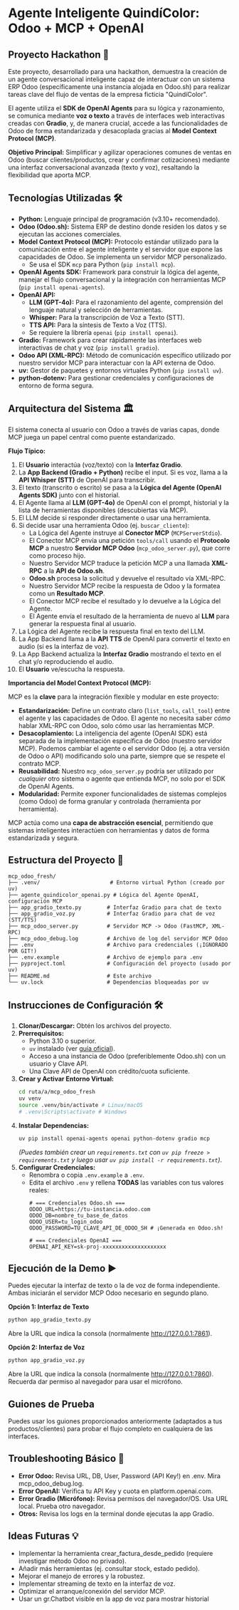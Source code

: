 # Agente Inteligente QuindíColor: Odoo + MCP + OpenAI

## Proyecto Hackathon 🚀

Este proyecto, desarrollado para una hackathon, demuestra la creación de un agente conversacional inteligente capaz de interactuar con un sistema ERP Odoo (específicamente una instancia alojada en Odoo.sh) para realizar tareas clave del flujo de ventas de la empresa ficticia "QuindíColor".

El agente utiliza el **SDK de OpenAI Agents** para su lógica y razonamiento, se comunica mediante **voz o texto** a través de interfaces web interactivas creadas con **Gradio**, y, de manera crucial, accede a las funcionalidades de Odoo de forma estandarizada y desacoplada gracias al **Model Context Protocol (MCP)**.

**Objetivo Principal:** Simplificar y agilizar operaciones comunes de ventas en Odoo (buscar clientes/productos, crear y confirmar cotizaciones) mediante una interfaz conversacional avanzada (texto y voz), resaltando la flexibilidad que aporta MCP.

## Tecnologías Utilizadas 🛠️

* **Python:** Lenguaje principal de programación (v3.10+ recomendado).
* **Odoo (Odoo.sh):** Sistema ERP de destino donde residen los datos y se ejecutan las acciones comerciales.
* **Model Context Protocol (MCP):** Protocolo estándar utilizado para la comunicación entre el agente inteligente y el servidor que expone las capacidades de Odoo. Se implementa un servidor MCP personalizado.
    * Se usa el SDK `mcp` para Python (`pip install mcp`).
* **OpenAI Agents SDK:** Framework para construir la lógica del agente, manejar el flujo conversacional y la integración con herramientas MCP (`pip install openai-agents`).
* **OpenAI API:**
    * **LLM (GPT-4o):** Para el razonamiento del agente, comprensión del lenguaje natural y selección de herramientas.
    * **Whisper:** Para la transcripción de Voz a Texto (STT).
    * **TTS API:** Para la síntesis de Texto a Voz (TTS).
    * Se requiere la librería `openai` (`pip install openai`).
* **Gradio:** Framework para crear rápidamente las interfaces web interactivas de chat y voz (`pip install gradio`).
* **Odoo API (XML-RPC):** Método de comunicación específico utilizado por nuestro servidor MCP para interactuar con la API externa de Odoo.
* **uv:** Gestor de paquetes y entornos virtuales Python (`pip install uv`).
* **python-dotenv:** Para gestionar credenciales y configuraciones de entorno de forma segura.

## Arquitectura del Sistema 🏛️

El sistema conecta al usuario con Odoo a través de varias capas, donde MCP juega un papel central como puente estandarizado.

<!-- Reemplaza esto con la imagen real cuando esté disponible -->
<!-- ![Arquitectura Simplificada](architecture.png) -->

**Flujo Típico:**

1. El **Usuario** interactúa (voz/texto) con la **Interfaz Gradio**.
2. La **App Backend (Gradio + Python)** recibe el input. Si es voz, llama a la **API Whisper (STT)** de OpenAI para transcribir.
3. El texto (transcrito o escrito) se pasa a la **Lógica del Agente (OpenAI Agents SDK)** junto con el historial.
4. El Agente llama al **LLM (GPT-4o)** de OpenAI con el prompt, historial y la lista de herramientas disponibles (descubiertas vía MCP).
5. El LLM decide si responder directamente o usar una herramienta.
6. Si decide usar una herramienta Odoo (ej. `buscar_cliente`):
    * La Lógica del Agente instruye al **Conector MCP** (`MCPServerStdio`).
    * El Conector MCP envía una petición `tools/call` usando el **Protocolo MCP** a nuestro **Servidor MCP Odoo** (`mcp_odoo_server.py`), que corre como proceso hijo.
    * Nuestro Servidor MCP traduce la petición MCP a una llamada **XML-RPC** a la **API de Odoo.sh**.
    * **Odoo.sh** procesa la solicitud y devuelve el resultado vía XML-RPC.
    * Nuestro Servidor MCP recibe la respuesta de Odoo y la formatea como un **Resultado MCP**.
    * El Conector MCP recibe el resultado y lo devuelve a la Lógica del Agente.
    * El Agente envía el resultado de la herramienta de nuevo al **LLM** para generar la respuesta final al usuario.
7. La Lógica del Agente recibe la respuesta final en texto del LLM.
8. La App Backend llama a la **API TTS** de OpenAI para convertir el texto en audio (si es la interfaz de voz).
9. La App Backend actualiza la **Interfaz Gradio** mostrando el texto en el chat y/o reproduciendo el audio.
10. El **Usuario** ve/escucha la respuesta.

**Importancia del Model Context Protocol (MCP):**

MCP es la **clave** para la integración flexible y modular en este proyecto:

* **Estandarización:** Define un contrato claro (`list_tools`, `call_tool`) entre el agente y las capacidades de Odoo. El agente no necesita saber *cómo* hablar XML-RPC con Odoo, solo cómo usar las herramientas MCP.
* **Desacoplamiento:** La inteligencia del agente (OpenAI SDK) está separada de la implementación específica de Odoo (nuestro servidor MCP). Podemos cambiar el agente o el servidor Odoo (ej. a otra versión de Odoo o API) modificando solo una parte, siempre que se respete el contrato MCP.
* **Reusabilidad:** Nuestro `mcp_odoo_server.py` podría ser utilizado por *cualquier* otro sistema o agente que entienda MCP, no solo por el SDK de OpenAI Agents.
* **Modularidad:** Permite exponer funcionalidades de sistemas complejos (como Odoo) de forma granular y controlada (herramienta por herramienta).

MCP actúa como una **capa de abstracción esencial**, permitiendo que sistemas inteligentes interactúen con herramientas y datos de forma estandarizada y segura.

## Estructura del Proyecto 📂

```
mcp_odoo_fresh/
├── .venv/                      # Entorno virtual Python (creado por uv)
├── agente_quindicolor_openai.py # Lógica del Agente OpenAI, configuración MCP
├── app_gradio_texto.py        # Interfaz Gradio para chat de texto
├── app_gradio_voz.py          # Interfaz Gradio para chat de voz (STT/TTS)
├── mcp_odoo_server.py         # Servidor MCP -> Odoo (FastMCP, XML-RPC)
├── mcp_odoo_debug.log         # Archivo de log del servidor MCP Odoo
├── .env                       # Archivo para credenciales (¡IGNORADO POR GIT!)
├── .env.example               # Archivo de ejemplo para .env
├── pyproject.toml             # Configuración del proyecto (usado por uv)
├── README.md                  # Este archivo
└── uv.lock                    # Dependencias bloqueadas por uv
```

## Instrucciones de Configuración 🛠️

1. **Clonar/Descargar:** Obtén los archivos del proyecto.
2. **Prerrequisitos:**
    * Python 3.10 o superior.
    * `uv` instalado (ver [guía oficial](https://astral.sh/uv/install.sh)).
    * Acceso a una instancia de Odoo (preferiblemente Odoo.sh) con un usuario y Clave API.
    * Una Clave API de OpenAI con crédito/cuota suficiente.
3. **Crear y Activar Entorno Virtual:**
    ```bash
    cd ruta/a/mcp_odoo_fresh
    uv venv
    source .venv/bin/activate # Linux/macOS
    # .venv\Scripts\activate # Windows
    ```
4. **Instalar Dependencias:**
    ```bash
    uv pip install openai-agents openai python-dotenv gradio mcp
    ```
    *(Puedes también crear un `requirements.txt` con `uv pip freeze > requirements.txt` y luego usar `uv pip install -r requirements.txt`)*.
5. **Configurar Credenciales:**
    * Renombra o copia `.env.example` a `.env`.
    * Edita el archivo `.env` y rellena **TODAS** las variables con tus valores reales:
        ```
        # === Credenciales Odoo.sh ===
        ODOO_URL=https://tu-instancia.odoo.com
        ODOO_DB=nombre_tu_base_de_datos
        ODOO_USER=tu_login_odoo
        ODOO_PASSWORD=TU_CLAVE_API_DE_ODOO_SH # ¡Generada en Odoo.sh!

        # === Credenciales OpenAI ===
        OPENAI_API_KEY=sk-proj-xxxxxxxxxxxxxxxxxxxx
        ```

## Ejecución de la Demo ▶️

Puedes ejecutar la interfaz de texto o la de voz de forma independiente. Ambas iniciarán el servidor MCP Odoo necesario en segundo plano.

**Opción 1: Interfaz de Texto**

```bash
python app_gradio_texto.py
```

Abre la URL que indica la consola (normalmente http://127.0.0.1:7861).

**Opción 2: Interfaz de Voz**

```bash
python app_gradio_voz.py
```

Abre la URL que indica la consola (normalmente http://127.0.0.1:7860). Recuerda dar permiso al navegador para usar el micrófono.

## Guiones de Prueba

Puedes usar los guiones proporcionados anteriormente (adaptados a tus productos/clientes) para probar el flujo completo en cualquiera de las interfaces.

## Troubleshooting Básico 🐛

* **Error Odoo:** Revisa URL, DB, User, Password (API Key!) en .env. Mira mcp_odoo_debug.log.
* **Error OpenAI:** Verifica tu API Key y cuota en platform.openai.com.
* **Error Gradio (Micrófono):** Revisa permisos del navegador/OS. Usa URL local. Prueba otro navegador.
* **Otros:** Revisa los logs en la terminal donde ejecutas la app Gradio.

## Ideas Futuras 💡

* Implementar la herramienta crear_factura_desde_pedido (requiere investigar método Odoo no privado).
* Añadir más herramientas (ej. consultar stock, estado pedido).
* Mejorar el manejo de errores y la robustez.
* Implementar streaming de texto en la interfaz de voz.
* Optimizar el arranque/conexión del servidor MCP.
* Usar un gr.Chatbot visible en la app de voz para mostrar historial